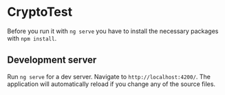 # CryptoTest

Before you run it with `ng serve` you have to install the necessary packages with `npm install`.

## Development server

Run `ng serve` for a dev server. Navigate to `http://localhost:4200/`. The application will automatically reload if you change any of the source files.
